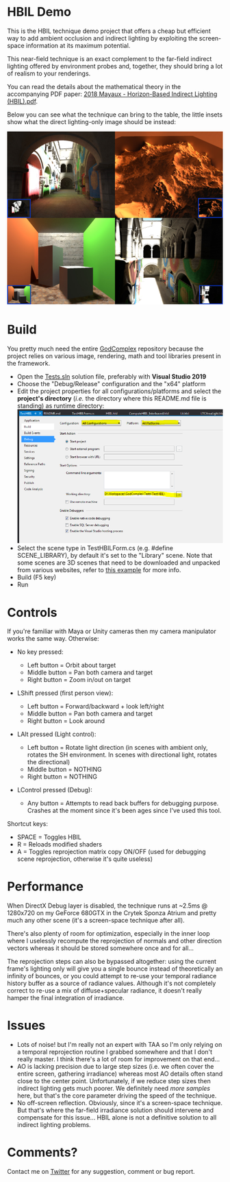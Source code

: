 # HBIL Demo

This is the HBIL technique demo project that offers a cheap but efficient way to add ambient occlusion and indirect lighting by exploiting the screen-space information at its maximum potential.

This near-field technique is an exact complement to the far-field indirect lighting offered by environment probes and, together, they should bring a lot of realism to your renderings.

You can read the details about the mathematical theory in the accompanying PDF paper: [2018 Mayaux - Horizon-Based Indirect Lighting (HBIL).pdf](2018%20Mayaux%20-%20Horizon-Based%20Indirect%20Lighting%20(HBIL).pdf).

Below you can see what the technique can bring to the table, the little insets show what the direct lighting-only image should be instead:

![Head Poster](HeadPoster.jpg)


# Build

You pretty much need the entire [GodComplex](../../) repository because the project relies on various image, rendering, math and tool libraries present in the framework.

* Open the [Tests.sln](../../Tests.sln) solution file, preferably with **Visual Studio 2019**
* Choose the "Debug/Release" configuration and the "x64" platform
* Edit the project properties for all configurations/platforms and select the **project's directory** (*i.e.* the directory where this README.md file is standing) as runtime directory:
  ![DebugDirConfig.png](DebugDirConfig.png)
* Select the scene type in TestHBILForm.cs (e.g. #define SCENE_LIBRARY), by default it's set to the "Library" scene.
	 Note that some scenes are 3D scenes that need to be downloaded and unpacked from various websites, refer to [this example](./Scenes/Casual-Effects.com/) for more info.
* Build (F5 key)
* Run


# Controls

If you're familiar with Maya or Unity cameras then my camera manipulator works the same way. Otherwise:

* No key pressed:

	* Left button = Orbit about target
	* Middle button = Pan both camera and target
	* Right button = Zoom in/out on target

* LShift pressed (first person view):

	* Left button = Forward/backward + look left/right
	* Middle button = Pan both camera and target
	* Right button = Look around

* LAlt pressed (Light control):

	* Left button = Rotate light direction (in scenes with ambient only, rotates the SH environment. In scenes with directional light, rotates the directional)
	* Middle button = NOTHING
	* Right button = NOTHING

* LControl pressed (Debug):

	* Any button = Attempts to read back buffers for debugging purpose. Crashes at the moment since it's been ages since I've used this tool.


Shortcut keys:

* SPACE = Toggles HBIL
* R = Reloads modified shaders
* A = Toggles reprojection matrix copy ON/OFF (used for debugging scene reprojection, otherwise it's quite useless)


# Performance

When DirectX Debug layer is disabled, the technique runs at ~2.5ms @ 1280x720 on my GeForce 680GTX in the Crytek Sponza Atrium and pretty much any other scene (it's a screen-space technique after all).

There's also plenty of room for optimization, especially in the inner loop where I uselessly recompute the reprojection of normals and other direction vectors whereas it should be stored somewhere once and for all...

The reprojection steps can also be bypassed altogether: using the current frame's lighting only will give you a single bounce instead of theoretically an infinity of bounces, or you could attempt to re-use your
 temporal radiance history buffer as a source of radiance values. Although it's not completely correct to re-use a mix of diffuse+specular radiance, it doesn't really hamper the final integration of irradiance.


# Issues

* Lots of noise! but I'm really not an expert with TAA so I'm only relying on a temporal reprojection routine I grabbed somewhere and that I don't really master. I think there's a lot of room for improvement on that end...
* AO is lacking precision due to large step sizes (i.e. we often cover the entire screen, gathering irradiance) whereas most AO details often stand close to the center point.
 Unfortunately, if we reduce step sizes then indirect lighting gets much poorer. We definitely need *more samples* here, but that's the core parameter driving the speed of the technique.
* No off-screen reflection. Obviously, since it's a screen-space technique. But that's where the far-field irradiance solution should intervene and compensate for this issue...
 HBIL alone is not a definitive solution to all indirect lighting problems.


# Comments?

Contact me on [Twitter](https://twitter.com/Patapom2) for any suggestion, comment or bug report.
